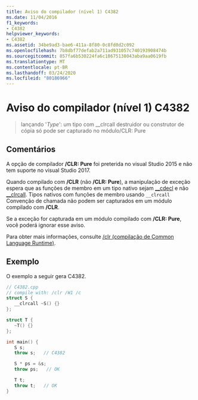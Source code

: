 ```yaml
---
title: Aviso do compilador (nível 1) C4382
ms.date: 11/04/2016
f1_keywords:
- C4382
helpviewer_keywords:
- C4382
ms.assetid: 34be9ad3-bae6-411a-8f80-0c8fd0d2c092
ms.openlocfilehash: 7b8dbf77defab2a711ad931057c740193908474b
ms.sourcegitcommit: 857fa6b530224fa6c18675138043aba9aa0619fb
ms.translationtype: MT
ms.contentlocale: pt-BR
ms.lasthandoff: 03/24/2020
ms.locfileid: "80186966"
---
```

# <a name="compiler-warning-level-1-c4382"></a>Aviso do compilador (nível 1) C4382

> lançando '*Type*': um tipo com __clrcall destruidor ou construtor de cópia só pode ser capturado no módulo/CLR: Pure

## <a name="remarks"></a>Comentários

A opção de compilador **/CLR: Pure** foi preterida no visual Studio 2015 e não tem suporte no visual Studio 2017.

Quando compilado com **/CLR** (não **/CLR: Pure**), a manipulação de exceção espera que as funções de membro em um tipo nativo sejam [__cdecl](../../cpp/cdecl.md) e não [__clrcall](../../cpp/clrcall.md). Tipos nativos com funções de membro usando `__clrcall` Convenção de chamada não podem ser capturados em um módulo compilado com **/CLR**.

Se a exceção for capturada em um módulo compilado com **/CLR: Pure**, você poderá ignorar esse aviso.

Para obter mais informações, consulte [/clr (compilação de Common Language Runtime)](../../build/reference/clr-common-language-runtime-compilation.md).

## <a name="example"></a>Exemplo

O exemplo a seguir gera C4382.

```cpp
// C4382.cpp
// compile with: /clr /W1 /c
struct S {
   __clrcall ~S() {}
};

struct T {
   ~T() {}
};

int main() {
   S s;
   throw s;   // C4382

   S * ps = &s;
   throw ps;   // OK

   T t;
   throw t;   // OK
}
```
